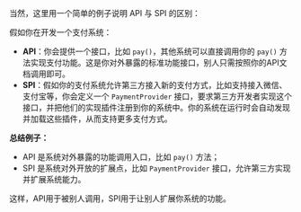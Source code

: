 当然，这里用一个简单的例子说明 API 与 SPI 的区别：

假如你在开发一个支付系统：

- **API**：你会提供一个接口，比如 `pay()`，其他系统可以直接调用你的 `pay()` 方法实现支付功能。这是你对外暴露的标准功能接口，别人只需按照你的API文档调用即可。
- **SPI**：假如你的支付系统允许第三方接入新的支付方式，比如支持接入微信、支付宝等，你会定义一个 `PaymentProvider` 接口，要求第三方开发者实现这个接口，并把他们的实现插件注册到你的系统中。你的系统在运行时会自动发现并加载这些插件，从而支持更多支付方式。

**总结例子：**
- API 是系统对外暴露的功能调用入口，比如 `pay()` 方法；
- SPI 是系统对外开放的扩展点，比如 `PaymentProvider` 接口，允许第三方实现并扩展系统能力。

这样，API用于被别人调用，SPI用于让别人扩展你系统的功能。